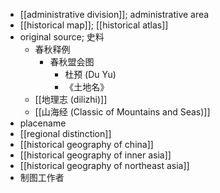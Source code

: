 - [[administrative division]]; administrative area
- [[historical map]]; [[historical atlas]]
- original source; 史料
    - 春秋释例
        - 春秋盟会图
            - 杜预 (Du Yu)
            - 《土地名》
    - [[地理志 (dilizhi)]]
    - [[山海经 (Classic of Mountains and Seas)]]
- placename
- [[regional distinction]]
- [[historical geography of china]]
- [[historical geography of inner asia]]
- [[historical geography of northeast asia]]
- 制图工作者
